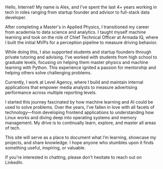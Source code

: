 Hello, Internet! My name is Alex, and I’ve spent the last 4+ years working in
tech in roles ranging from startup founder and advisor to full-stack data
developer.

After completing a Master's in Applied Physics, I transitioned my career from
academia to data science and analytics. I taught myself machine learning and
took on the role of Chief Technical Officer at Armada IQ, where I built the
initial MVPs for a perception pipeline to measure driving behavior.

While doing this, I also supported students and startup founders through private
tutoring and advising. I’ve worked with students from high school to graduate
levels, focusing on helping them master physics and machine learning with
Python. This experience ignited a passion for mentorship and helping others
solve challenging problems.

Currently, I work at Level Agency, where I build and maintain internal
applications that empower media analysts to measure advertising performance
across multiple reporting levels.

I started this journey fascinated by how machine learning and AI could be used
to solve problems. Over the years, I’ve fallen in love with all facets of
technology—from developing frontend applications to understanding how Linux
works and diving deep into operating systems and memory management. My drive is
to continually learn, explore, and master all areas of tech.

This site will serve as a place to document what I’m learning, showcase my
projects, and share knowledge. I hope anyone who stumbles upon it finds
something useful, inspiring, or valuable.

If you're interested in chatting, please don't hesitate to reach out on
LinkedIn.
